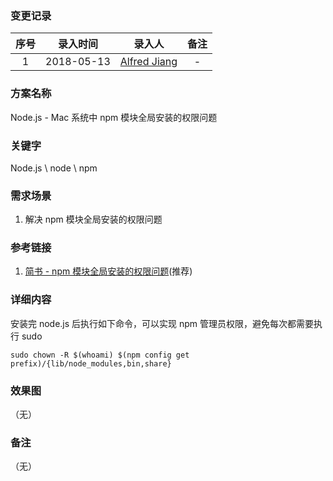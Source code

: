 ### 变更记录

| 序号 | 录入时间 | 录入人 | 备注 |
|:--------:|:--------:|:--------:|:--------:|
| 1 | 2018-05-13 | [Alfred Jiang](https://github.com/viktyz) | - |

### 方案名称

Node.js -  Mac 系统中 npm 模块全局安装的权限问题

### 关键字

Node.js \ node \ npm

### 需求场景

1. 解决 npm 模块全局安装的权限问题

### 参考链接

1. [简书 - npm 模块全局安装的权限问题](https://www.jianshu.com/p/050f74cc7d45)(推荐)

### 详细内容

安装完 node.js 后执行如下命令，可以实现 npm 管理员权限，避免每次都需要执行 sudo

```shell
sudo chown -R $(whoami) $(npm config get prefix)/{lib/node_modules,bin,share}
```

### 效果图
（无）

### 备注
（无）